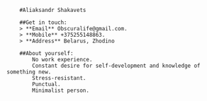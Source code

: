         #Aliaksandr Shakavets
		
		##Get in touch:
		> **Email** Obscuralife@gmail.com.
		> **Mobile** +375255148863.
		> **Address** Belarus, Zhodino
		
		##About yourself:
			No work experience. 
			Constant desire for self-development and knowledge of something new. 
			Stress-resistant.
			Punctual.
			Minimalist person.